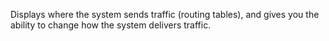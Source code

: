 Displays where the system sends traffic (routing tables), and gives you the ability to change how the system delivers traffic.